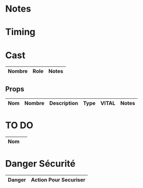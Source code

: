 # Notes

# Timing

# Cast
| Nombre | Role               | Notes                                                                                 |
| ------ | ------------------ | ------------------------------------------------------------------------------------- |

## Props
| Nom | Nombre | Description | Type | VITAL | Notes |
| --- | ------ | ----------- | ---- | ----- | ----- |

# TO DO
| Nom |     |
| --- | --- |

# Danger Sécurité
| Danger | Action Pour Securiser |
| ------ | --------------------- |
